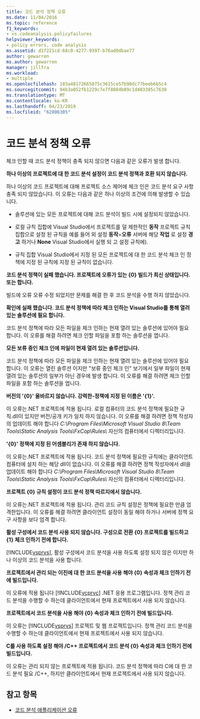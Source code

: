 ```yaml
---
title: 코드 분석 정책 오류
ms.date: 11/04/2016
ms.topic: reference
f1_keywords:
- vs.codeanalysis.policyfailures
helpviewer_keywords:
- policy errors, code analysis
ms.assetid: d1f221cd-68c0-4277-9397-b76ad0dbae77
author: gewarren
ms.author: gewarren
manager: jillfra
ms.workload:
- multiple
ms.openlocfilehash: 103a48172665875c3615ce57b90dc77beeb6b5c4
ms.sourcegitcommit: 94b3a052fb1229c7e7f8804b09c1d403385c7630
ms.translationtype: MT
ms.contentlocale: ko-KR
ms.lasthandoff: 04/23/2019
ms.locfileid: "62806305"
---
```

# <a name="code-analysis-policy-errors"></a>코드 분석 정책 오류

체크 인할 때 코드 분석 정책이 충족 되지 않으면 다음과 같은 오류가 발생 합니다.

**하나 이상의 프로젝트에 대 한 코드 분석 설정이 코드 분석 정책과 호환 되지 않습니다.**

하나 이상의 코드 프로젝트에 대해 프로젝트 소스 제어에 체크 인은 코드 분석 요구 사항 충족 되지 않았습니다. 이 오류는 다음과 같은 하나 이상의 조건에 의해 발생할 수 있습니다.

- 솔루션에 있는 모든 프로젝트에 대해 코드 분석이 빌드 시에 설정되지 않았습니다.

- 로컬 규칙 집합에 Visual Studio에서 프로젝트를 덜 제한적인 **동작** 프로젝트 규칙 집합으로 설정 된 규칙을 예를 들어 외 설정 **동작**=**오류** 서버에 해당 **작업** 로 설정 **경고** 하거나 **None** Visual Studio에서 실행 되 고 설정 규칙에).

- 규칙 집합 Visual Studio에서 지정 된 모든 프로젝트에 대 한 코드 분석 체크 인 정책에 지정 된 규칙에 지정 된 규칙이 없습니다.

**코드 분석 정책이 실패 했습니다. 프로젝트에 오류가 있는 {0} 빌드가 최신 상태입니다. 또는 합니다.**

빌드에 오류 오류 수정 되었지만 문제를 해결 한 후 코드 분석을 수행 하지 않았습니다.

**확인에 실패 했습니다. 코드 분석 정책에 따라 체크 인하는 Visual Studio를 통해 열려 있는 솔루션에 필요 합니다.**

코드 분석 정책에 따라 모든 파일을 체크 인하는 현재 열려 있는 솔루션에 있어야 필요 합니다. 이 오류를 해결 하려면 체크 인할 파일을 포함 하는 솔루션을 엽니다.

**모든 보류 중인 체크 인에 파일이 현재 열려 있는 솔루션입니다.**

코드 분석 정책에 따라 모든 파일을 체크 인하는 현재 열려 있는 솔루션에 있어야 필요 합니다. 이 오류는 열린 솔루션 이지만 "보류 중인 체크 인" 보기에서 일부 파일이 현재 열려 있는 솔루션의 일부가 아닌 경우에 발생 합니다. 이 오류를 해결 하려면 체크 인할 파일을 포함 하는 솔루션을 엽니다.

**버전의 '{0}' 올바르지 않습니다. 강력한-정책에 지정 된 이름은 '{1}'.**

이 오류는.NET 프로젝트에 적용 됩니다. 로컬 컴퓨터의 코드 분석 정책에 필요한 규칙.dll이 있지만 버전/공개 키가 일치 하지 않습니다. 이 오류를 해결 하려면 정책 작성자의 업데이트 해야 합니다 *C:\Program Files\Microsoft Visual Studio 8\Team Tools\Static Analysis Tools\FxCop\Rules\\*  자신의 컴퓨터에서 디렉터리입니다.

**'{0}' 정책에 지정 된 어셈블리가 존재 하지 않습니다.**

이 오류는.NET 프로젝트에 적용 됩니다. 코드 분석 정책에 필요한 규칙에는 클라이언트 컴퓨터에 설치 하는 해당 dll이 없습니다. 이 오류를 해결 하려면 정책 작성자에서 dll을 업데이트 해야 합니다 *C:\Program Files\Microsoft Visual Studio 8\Team Tools\Static Analysis Tools\FxCop\Rules\\*  자신의 컴퓨터에서 디렉터리입니다.

**프로젝트 {0} 규칙 설정이 코드 분석 정책 따르지에서 않습니다.**

이 오류는.NET 프로젝트에 적용 됩니다. 관리 코드 규칙 설정은 정책에 필요한 만큼 엄격한입니다. 이 오류를 해결 하려면 클라이언트 설정이 동일 해야 하거나 서버에 정책 요구 사항을 보다 엄격 합니다.

**활성 구성에서 코드 분석 사용 되지 않습니다. 구성으로 전환 {0} 프로젝트를 빌드하고 {1} 체크 인하기 전에 합니다.**

[!INCLUDE[vsprvs](../code-quality/includes/vsprvs_md.md)], 활성 구성에서 코드 분석을 사용 하도록 설정 되지 않은 이지만 하나 이상의 코드 분석을 사용 합니다.

**프로젝트에서 관리 되는 이진에 대 한 코드 분석을 사용 해야 {0} 속성과 체크 인하기 전에 빌드입니다.**

이 오류에 적용 됩니다 [!INCLUDE[vcprvc](../code-quality/includes/vcprvc_md.md)] .NET 응용 프로그램입니다. 정책 관리 코드 분석을 수행할 수 하는데 클라이언트에서 현재 프로젝트에서 사용 되지 않습니다.

**프로젝트에서 코드 분석을 사용 해야 {0} 속성과 체크 인하기 전에 빌드입니다.**

이 오류는 [!INCLUDE[vsprvs](../code-quality/includes/vsprvs_md.md)] 프로젝트 및 웹 프로젝트입니다. 정책 관리 코드 분석을 수행할 수 하는데 클라이언트에서 현재 프로젝트에서 사용 되지 않습니다.

**C를 사용 하도록 설정 해야 /C++ 프로젝트에서 코드 분석 {0} 속성과 체크 인하기 전에 빌드입니다.**

이 오류는 관리 되지 않는 프로젝트에 적용 됩니다. 코드 분석 정책에 따라 C에 대 한 코드 분석 필요 /C++, 하지만 클라이언트에서 현재 프로젝트에서 사용 되지 않습니다.

## <a name="see-also"></a>참고 항목

- [코드 분석 애플리케이션 오류](../code-quality/code-analysis-application-errors.md)